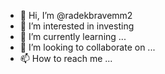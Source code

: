 - 👋 Hi, I’m @radekbravemm2
- 👀 I’m interested in investing
- 🌱 I’m currently learning ...
- 💞️ I’m looking to collaborate on ...
- 📫 How to reach me ...

<!---
radekbravemm2/radekbravemm2 is a ✨ special ✨ repository because its `README.md` (this file) appears on your GitHub profile.
You can click the Preview link to take a look at your changes.
--->
